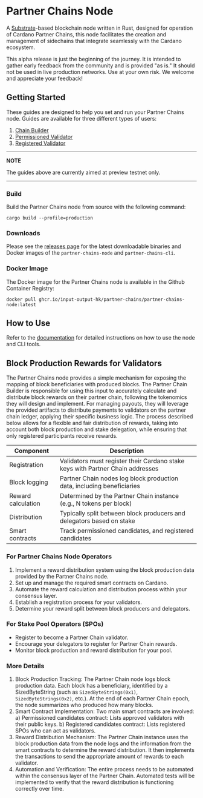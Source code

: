 # Partner Chains Node

A [Substrate](https://substrate.io/)-based blockchain node written in Rust, designed for operation of Cardano Partner Chains, this node facilitates the creation and management of sidechains that integrate seamlessly with the Cardano ecosystem.

This alpha release is just the beginning of the journey. It is intended to gather early feedback from the community and is provided "as is." It should not be used in live production networks. Use at your own risk. We welcome and appreciate your feedback!

## Getting Started

These guides are designed to help you set and run your Partner Chains node. Guides are available for three different types of users:

1. [Chain Builder](./docs/user-guides/chain-builder.md)
2. [Permissioned Validator](./docs/user-guides/permissioned.md)
3. [Registered Validator](./docs/user-guides/registered.md)

---
**NOTE**

The guides above are currently aimed at preview testnet only.

---

### Build

Build the Partner Chains node from source with the following command:
```
cargo build --profile=production
```

### Downloads

Please see the [releases page](https://github.com/input-output-hk/partner-chains/releases) for the latest downloadable binaries and Docker images of the `partner-chains-node` and `partner-chains-cli`.

### Docker Image

The Docker image for the Partner Chains node is available in the Github Container Registry:
```
docker pull ghcr.io/input-output-hk/partner-chains/partner-chains-node:latest
```

## How to Use

Refer to the [documentation](docs/user-guides) for detailed instructions on how to use the node and CLI tools.

## Block Production Rewards for Validators

The Partner Chains node provides a simple mechanism for exposing the mapping of block beneficiaries with produced blocks. 
The Partner Chain Builder is responsible for using this input to accurately calculate and distribute block rewards on their partner chain, following the tokenomics they will design and implement. 
For managing payouts, they will leverage the provided artifacts to distribute payments to validators on the partner chain ledger, applying their specific business logic.
The process described below allows for a flexible and fair distribution of rewards, taking into account both block production and stake delegation, while ensuring that only registered participants receive rewards.

| Component | Description |
|-----------|-------------|
| Registration | Validators must register their Cardano stake keys with Partner Chain addresses |
| Block logging | Partner Chain nodes log block production data, including beneficiaries |
| Reward calculation | Determined by the Partner Chain instance (e.g., N tokens per block) |
| Distribution | Typically split between block producers and delegators based on stake |
| Smart contracts | Track permissioned candidates, and registered candidates |

### For Partner Chains Node Operators

1. Implement a reward distribution system using the block production data provided by the Partner Chains node. 
2. Set up and manage the required smart contracts on Cardano.
3. Automate the reward calculation and distribution process within your consensus layer.
4. Establish a registration process for your validators.
5. Determine your reward split between block producers and delegators.

### For Stake Pool Operators (SPOs)

- Register to become a Partner Chain validator.
- Encourage your delegators to register for Partner Chain rewards.
- Monitor block production and reward distribution for your pool.

### More Details

1. Block Production Tracking: The Partner Chain node logs block production data. Each block has a beneficiary, identified by a SizedByteString (such as `SizedByteStrings(0x1)`, `SizedByteStrings(0x2)`, etc.). At the end of each Partner Chain epoch, the node summarizes who produced how many blocks.
2. Smart Contract Implementation: Two main smart contracts are involved: 
   a) Permissioned candidates contract: Lists approved validators with their public keys.
   b) Registered candidates contract: Lists registered SPOs who can act as validators.
3. Reward Distribution Mechanism: The Partner Chain instance uses the block production data from the node logs and the information from the smart contracts to determine the reward distribution. It then implements the transactions to send the appropriate amount of rewards to each validator.
4. Automation and Verification: The entire process needs to be automated within the consensus layer of the Partner Chain. Automated tests will be implemented to verify that the reward distribution is functioning correctly over time.
